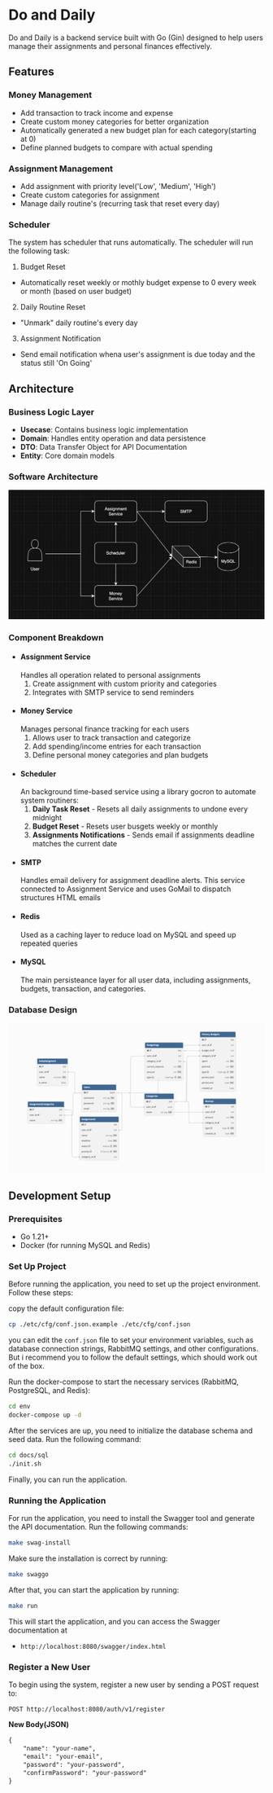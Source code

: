 # Do and Daily

Do and Daily is a backend service built with Go (Gin) designed to help users manage their assignments and personal finances effectively.

## Features

### Money Management

- Add transaction to track income and expense
- Create custom money categories for better organization
- Automatically generated a new budget plan for each category(starting at 0)
- Define planned budgets to compare with actual spending

### Assignment Management

- Add assignment with priority level('Low', 'Medium', 'High')
- Create custom categories for assignment
- Manage daily routine's (recurring task that reset every day)

### Scheduler

The system has scheduler that runs automatically. The scheduler will run the following task:

1. Budget Reset

- Automatically reset weekly or mothly budget expense to 0 every week or month (based on user budget)

2. Daily Routine Reset

- "Unmark" daily routine's every day

3. Assignment Notification

- Send email notification whena user's assignment is due today and the status still 'On Going'

## Architecture

### Business Logic Layer

- **Usecase**: Contains business logic implementation
- **Domain**: Handles entity operation and data persistence
- **DTO**: Data Transfer Object for API Documentation
- **Entity**: Core domain models

### Software Architecture

![software-architecture](software-architecture.png)

### Component Breakdown

- #### Assignment Service
  Handles all operation related to personal assignments
  1. Create assignment with custom priority and categories
  2. Integrates with SMTP service to send reminders
- #### Money Service
  Manages personal finance tracking for each users
  1. Allows user to track transaction and categorize
  2. Add spending/income entries for each transaction
  3. Define personal money categories and plan budgets
- #### Scheduler
  An background time-based service using a library gocron to automate system routiners:
  1. **Daily Task Reset** - Resets all daily assignments to undone every midnight
  2. **Budget Reset** - Resets user busgets weekly or monthly
  3. **Assignments Notifications** - Sends email if assignments deadline matches the current date
- #### SMTP
  Handles email delivery for assignment deadline alerts. This service connected to Assignment Service and uses GoMail to dispatch structures HTML emails
- #### Redis
  Used as a caching layer to reduce load on MySQL and speed up repeated queries
- #### MySQL
  The main persisteance layer for all user data, including assignments, budgets, transaction, and categories.

### Database Design

![db-design](db-design.png)

## Development Setup

### Prerequisites

- Go 1.21+
- Docker (for running MySQL and Redis)

### Set Up Project

Before running the application, you need to set up the project environment. Follow these steps:

copy the default configuration file:

```bash
cp ./etc/cfg/conf.json.example ./etc/cfg/conf.json
```

you can edit the `conf.json` file to set your environment variables, such as database connection strings, RabbitMQ settings, and other configurations. But i recommend you to follow the default settings, which should work out of the box.

Run the docker-compose to start the necessary services (RabbitMQ, PostgreSQL, and Redis):

```bash
cd env
docker-compose up -d
```

After the services are up, you need to initialize the database schema and seed data. Run the following command:

```bash
cd docs/sql
./init.sh
```

Finally, you can run the application.

### Running the Application

For run the application, you need to install the Swagger tool and generate the API documentation. Run the following commands:

```bash
make swag-install
```

Make sure the installation is correct by running:

```bash
make swaggo
```

After that, you can start the application by running:

```bash
make run
```

This will start the application, and you can access the Swagger documentation at

- `http://localhost:8080/swagger/index.html`

### Register a New User

To begin using the system, register a new user by sending a POST request to:
```
POST http://localhost:8080/auth/v1/register
```
**New Body(JSON)**

```
{
    "name": "your-name",
    "email": "your-email",
    "password": "your-password",
    "confirmPassword": "your-password"
}
```
